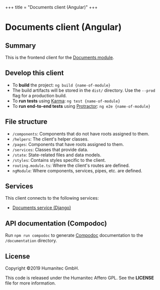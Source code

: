 +++
title = "Documents client (Angular)"
+++

# Documents client (Angular)

## Summary

This is the frontend client for the [Documents module](https://docs.walhall.io/marketplace/documents-module/). 

<!-- ## Dependencies

### npm libraries

-  _List of npm packages used_
-  _List of npm packages used_ -->

## Develop this client

-  To **build** the project: `ng build {name-of-module}`  
  -  The build artifacts will be stored in the `dist/` directory. Use the `--prod` flag for a production build.
-  To **run tests** using [Karma](https://karma-runner.github.io/0.13/index.html): `ng test {name-of-module}`
-  To **run end-to-end tests** using [Protractor](https://www.protractortest.org/#/): `ng e2e {name-of-module}`

## File structure

-  `/components`: Components that do not have roots assigned to them.
-  `/helpers`: The client's helper classes.
-  `/pages`: Components that have roots assigned to them.
-  `/services`: Classes that provide data.
-  `/state`: State-related files and data models.
-  `/styles`: Contains styles specific to the client.
-  `routing.module.ts`: Where the client's routes are defined.
-  `ngModule`: Where components, services, pipes, etc. are defined.

## Services

This client connects to the following services:

-  [Documents service (Django)](https://docs.walhall.io/marketplace/documents-module/documents-service)

<!-- Document the ways in which this client connects to the service. Methods used, data models used, endpoints used, etc. -->

## API documentation (Compodoc)

Run `npm run compodoc` to generate [Compodoc](https://compodoc.github.io/compodoc/) documentation to the `/documentation` directory.

## License

Copyright &#169;2019 Humanitec GmbH.

This code is released under the Humanitec Affero GPL. See the **LICENSE** file for more information.